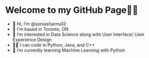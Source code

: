 # Welcome to my GitHub Page🙋‍♀️
- 👋 Hi, I’m @soniasharma12
-  📍  I'm based in Toronto, ON
- 👀 I’m interested in Data Science along with User Interface/ User Experience Design 
- 👩‍💻 I can code in Python, Java, and C++
- 🌱 I’m currently learning Machine Learning with Python

<!---
soniasharma12/soniasharma12 is a ✨ special ✨ repository because its `README.md` (this file) appears on your GitHub profile.
You can click the Preview link to take a look at your changes.
--->
